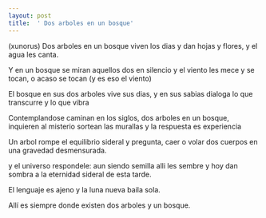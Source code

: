 ```yaml
---
layout: post
title:  ' Dos arboles en un bosque'
---
```

(xunorus)
Dos arboles en un bosque
viven los dias
y dan hojas y flores,
y el agua les canta.


 Y en un bosque
se miran aquellos dos en silencio
y el viento les mece
y se tocan,
o acaso se tocan
(y es eso el viento)

El bosque en sus dos arboles
vive sus dias,
y en sus sabias dialoga
 lo que transcurre
  y lo que vibra

 Contemplandose caminan en los siglos,
 dos arboles en un bosque,
 inquieren al misterio
sortean las murallas
 y la respuesta es experiencia

Un arbol rompe el equilibrio sideral
y pregunta,
caer o volar
dos cuerpos en una gravedad desmensurada.

y el universo respondele:
 aun siendo semilla
 alli les sembre
  y hoy dan sombra
  a la eternidad sideral de esta tarde.

El lenguaje es ajeno
 y la luna nueva baila sola.

 Allí es siempre
  donde existen
 dos arboles y un bosque.

